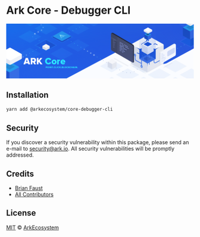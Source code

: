 # Ark Core - Debugger CLI

<p align="center">
    <img src="../../banner.png" />
</p>

## Installation

```bash
yarn add @arkecosystem/core-debugger-cli
```

## Security

If you discover a security vulnerability within this package, please send an e-mail to security@ark.io. All security vulnerabilities will be promptly addressed.

## Credits

- [Brian Faust](https://github.com/faustbrian)
- [All Contributors](../../../../contributors)

## License

[MIT](LICENSE) © [ArkEcosystem](https://ark.io)
